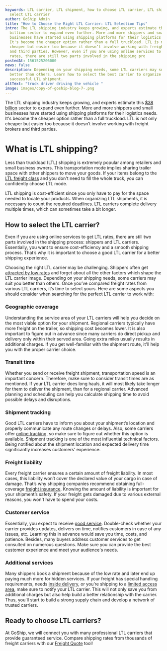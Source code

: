 ```yaml
---
keywords: LTL carrier, LTL shipment, how to choose LTL carrier, LTL shipping,
  select LTL carrier
author: GoShip Admin
title: "How to Choose the Right LTL Carrier: LTL Selection Tips"
intro: The LTL shipping industry keeps growing, and experts estimate the $38
  billion sector to expand even further. More and more shippers and small
  businesses have started using shipping platforms for their logistics needs.
  It's become the cheaper option rather than a full truckload. LTL is not only
  cheaper but easier too because it doesn’t involve working with freight brokers
  and third parties. However, even if you are using online services to get LTL
  rates, there are still two parts involved in the shipping pro
postedAt: 1561525206000
news: false
description: Depending on your shipping needs, some LTL carriers may suit you
  better than others. Learn how to select the best carrier to organize a
  successful LTL shipment.
altText: "truck driver driving the vehicle "
image: images/copy-of-goship-blog-7-.png
---
```

The LTL shipping industry keeps growing, and experts estimate this [$38 billion](https://www.supplychain247.com/article/2018_ltl_market_expecting_substantial_growth) sector to expand even further. More and more shippers and small businesses have started using shipping platforms for their logistics needs. It's become the cheaper option rather than a full truckload. LTL is not only cheaper but easier too because it doesn’t involve working with freight brokers and third parties. 



# What is LTL shipping?



Less than truckload (LTL) shipping is extremely popular among retailers and small business owners. This transportation mode implies sharing trailer space with other shippers to move your goods. If your items belong to the [LTL freight class](https://www.goship.com/posts/blog-everything-you-need-to-know-about-ltl-freight-class) and you don't need to fill the whole truck, you can confidently choose LTL mode. 

LTL shipping is cost-efficient since you only have to pay for the space needed to locate your products. When organizing LTL shipments, it is necessary to count the required deadlines. LTL carriers complete delivery multiple times, which can sometimes take a bit longer.

## How to select the LTL carrier?

Even if you are using online services to get LTL rates, there are still two parts involved in the shipping process: shippers and LTL carriers. Essentially, you want to ensure cost-efficiency and a smooth shipping process. That’s why it is important to choose a good LTL carrier for a better shipping experience. 

Choosing the right LTL carrier may be challenging. Shippers often get [attracted by low rates](https://www.plslogistics.com/blog/lowest-freight-rates-the-best-ones/) and forget about all the other factors which shape the LTL carrier image. Depending on your shipping needs, some carriers may suit you better than others. Once you’ve compared freight rates from various LTL carriers, it’s time to select yours. Here are some aspects you should consider when searching for the perfect LTL carrier to work with:

### Geographic coverage

Understanding the service area of your LTL carriers will help you decide on the most viable option for your shipment. Regional carriers typically have more freight on the trailer, so shipping cost becomes lower. It is also important to figure out in advance since many carriers do direct pickup and delivery only within their served area. Going extra miles usually results in additional charges. If you get well-familiar with the shipment route, it'll help you with the proper carrier choice.

### Transit time

Whether you send or receive freight shipment, transportation speed is an important concern. Therefore, make sure to consider transit times are as mentioned. If your LTL carrier does long hauls, it will most likely take longer for them to deliver the shipment, than for a regional carrier. Advanced planning and scheduling can help you calculate shipping time to avoid possible delays and disruptions.

### Shipment tracking

Good LTL carriers have to inform you about your shipment’s location and properly communicate any route changes or delays. Also, some carriers offer [online tracking](https://www.goship.com/blog/3-reasons-shipment-tracking-matters/), so make sure to figure out whether this option is available. Shipment tracking is one of the most influential technical factors. Being notified about the shipment location and expected delivery time significantly increases customers' experience.

### Freight liability

Every freight carrier ensures a certain amount of freight liability. In most cases, this liability won’t cover the declared value of your cargo in case of damage. That’s why shipping companies recommend obtaining full-coverage [freight insurance](https://www.goship.com/blog/what-is-freight-insurance/). Knowing the amount of liability is important for your shipment’s safety. If your freight gets damaged due to various external reasons, you won't have to spend your costs.

### Customer service

Essentially, you expect to receive [good service](https://www.goship.com/blog/how-to-improve-your-customers-experience-through-shipping/). Double-check whether your carrier provides updates, delivers on time, notifies customers in case of any issues, etc. Learning this in advance would save you time, costs, and patience. Besides, many buyers address customer services to get consulted on numerous questions. Make sure you can provide the best customer experience and meet your audience's needs.

### Additional services

Many shippers book a shipment because of the low rate and later end up paying much more for hidden services. If your freight has special handling requirements, needs [inside delivery](https://www.goship.com/blog/what-is-inside-delivery/), or you’re shipping to a [limited access area](https://www.goship.com/blog/limited-access-shipping-location/), make sure to notify your LTL carrier. This will not only save you from additional charges but also help build a better relationship with the carrier. Thus, you'll start to build a strong supply chain and develop a network of trusted carriers.

## **Ready to choose LTL carriers?**

At GoShip, we will connect you with many professional LTL carriers that provide guaranteed service. Compare shipping rates from thousands of freight carriers with our [Freight Quote](https://www.goship.com/) tool!